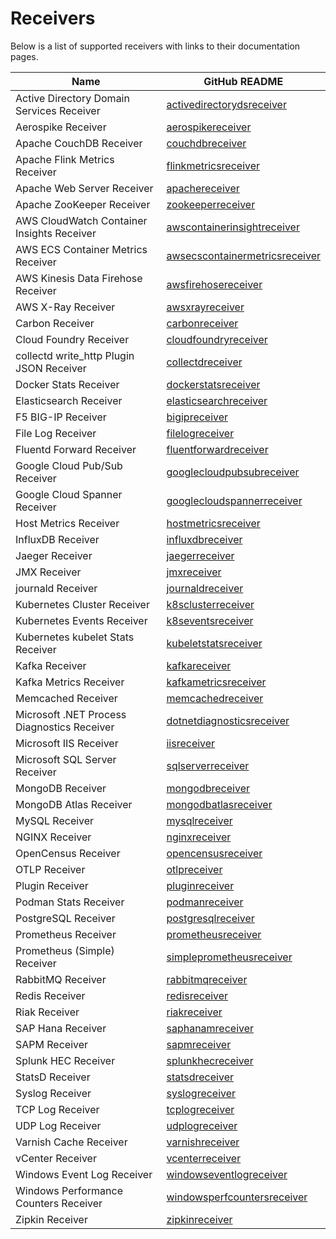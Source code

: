 # Receivers

Below is a list of supported receivers with links to their documentation pages.

| Name                                        | GitHub README |
| ------------------------------------------- | ------------- |
| Active Directory Domain Services Receiver   | [activedirectorydsreceiver](https://github.com/open-telemetry/opentelemetry-collector-contrib/blob/v0.59.0/receiver/activedirectorydsreceiver/README.md) |
| Aerospike Receiver   | [aerospikereceiver](https://github.com/open-telemetry/opentelemetry-collector-contrib/blob/v0.59.0/receiver/aerospikereceiver/README.md) |
| Apache CouchDB Receiver                     | [couchdbreceiver](https://github.com/open-telemetry/opentelemetry-collector-contrib/blob/v0.59.0/receiver/couchdbreceiver/README.md) |
| Apache Flink Metrics Receiver               | [flinkmetricsreceiver](https://github.com/open-telemetry/opentelemetry-collector-contrib/blob/v0.59.0/receiver/flinkmetricsreceiver/README.md) |
| Apache Web Server Receiver                  | [apachereceiver](https://github.com/open-telemetry/opentelemetry-collector-contrib/blob/v0.59.0/receiver/apachereceiver/README.md) |
| Apache ZooKeeper Receiver                   | [zookeeperreceiver](https://github.com/open-telemetry/opentelemetry-collector-contrib/blob/v0.59.0/receiver/zookeeperreceiver/README.md) |
| AWS CloudWatch Container Insights Receiver  | [awscontainerinsightreceiver](https://github.com/open-telemetry/opentelemetry-collector-contrib/blob/v0.59.0/receiver/awscontainerinsightreceiver/README.md) |
| AWS ECS Container Metrics Receiver          | [awsecscontainermetricsreceiver](https://github.com/open-telemetry/opentelemetry-collector-contrib/blob/v0.59.0/receiver/awsecscontainermetricsreceiver/README.md) |
| AWS Kinesis Data Firehose Receiver          | [awsfirehosereceiver](https://github.com/open-telemetry/opentelemetry-collector-contrib/blob/v0.59.0/receiver/awsfirehosereceiver/README.md) |
| AWS X-Ray Receiver                          | [awsxrayreceiver](https://github.com/open-telemetry/opentelemetry-collector-contrib/blob/v0.59.0/receiver/awsxrayreceiver/README.md) |
| Carbon Receiver                             | [carbonreceiver](https://github.com/open-telemetry/opentelemetry-collector-contrib/blob/v0.59.0/receiver/carbonreceiver/README.md) |
| Cloud Foundry Receiver                      | [cloudfoundryreceiver](https://github.com/open-telemetry/opentelemetry-collector-contrib/blob/v0.59.0/receiver/cloudfoundryreceiver/README.md) |
| collectd write_http Plugin JSON Receiver    | [collectdreceiver](https://github.com/open-telemetry/opentelemetry-collector-contrib/blob/v0.59.0/receiver/collectdreceiver/README.md) |
| Docker Stats Receiver                       | [dockerstatsreceiver](https://github.com/open-telemetry/opentelemetry-collector-contrib/blob/v0.59.0/receiver/dockerstatsreceiver/README.md) |
| Elasticsearch Receiver                      | [elasticsearchreceiver](https://github.com/open-telemetry/opentelemetry-collector-contrib/blob/v0.59.0/receiver/elasticsearchreceiver/README.md) |
| F5 BIG-IP Receiver                          | [bigipreceiver](https://github.com/open-telemetry/opentelemetry-collector-contrib/blob/v0.59.0/receiver/bigipreceiver/README.md) |
| File Log Receiver                           | [filelogreceiver](https://github.com/open-telemetry/opentelemetry-collector-contrib/blob/v0.59.0/receiver/filelogreceiver/README.md) |
| Fluentd Forward Receiver                    | [fluentforwardreceiver](https://github.com/open-telemetry/opentelemetry-collector-contrib/blob/v0.59.0/receiver/fluentforwardreceiver/README.md) |
| Google Cloud Pub/Sub Receiver               | [googlecloudpubsubreceiver](https://github.com/open-telemetry/opentelemetry-collector-contrib/blob/v0.59.0/receiver/googlecloudpubsubreceiver/README.md) |
| Google Cloud Spanner Receiver               | [googlecloudspannerreceiver](https://github.com/open-telemetry/opentelemetry-collector-contrib/blob/v0.59.0/receiver/googlecloudspannerreceiver/README.md) |
| Host Metrics Receiver                       | [hostmetricsreceiver](https://github.com/open-telemetry/opentelemetry-collector-contrib/blob/v0.59.0/receiver/hostmetricsreceiver/README.md) |
| InfluxDB Receiver                           | [influxdbreceiver](https://github.com/open-telemetry/opentelemetry-collector-contrib/blob/v0.59.0/receiver/influxdbreceiver/README.md) |
| Jaeger Receiver                             | [jaegerreceiver](https://github.com/open-telemetry/opentelemetry-collector-contrib/blob/v0.59.0/receiver/jaegerreceiver/README.md) |
| JMX Receiver                                | [jmxreceiver](https://github.com/open-telemetry/opentelemetry-collector-contrib/blob/v0.59.0/receiver/jmxreceiver/README.md) |
| journald Receiver                           | [journaldreceiver](https://github.com/open-telemetry/opentelemetry-collector-contrib/blob/v0.59.0/receiver/journaldreceiver/README.md) |
| Kubernetes Cluster Receiver                 | [k8sclusterreceiver](https://github.com/open-telemetry/opentelemetry-collector-contrib/blob/v0.59.0/receiver/k8sclusterreceiver/README.md) |
| Kubernetes Events Receiver                  | [k8seventsreceiver](https://github.com/open-telemetry/opentelemetry-collector-contrib/blob/v0.59.0/receiver/k8seventsreceiver/README.md) |
| Kubernetes kubelet Stats Receiver           | [kubeletstatsreceiver](https://github.com/open-telemetry/opentelemetry-collector-contrib/blob/v0.59.0/receiver/kubeletstatsreceiver/README.md) |
| Kafka Receiver                              | [kafkareceiver](https://github.com/open-telemetry/opentelemetry-collector-contrib/blob/v0.59.0/receiver/kafkareceiver/README.md) |
| Kafka Metrics Receiver                      | [kafkametricsreceiver](https://github.com/open-telemetry/opentelemetry-collector-contrib/blob/v0.59.0/receiver/kafkametricsreceiver/README.md) |
| Memcached Receiver                          | [memcachedreceiver](https://github.com/open-telemetry/opentelemetry-collector-contrib/blob/v0.59.0/receiver/memcachedreceiver/README.md) |
| Microsoft .NET Process Diagnostics Receiver | [dotnetdiagnosticsreceiver](https://github.com/open-telemetry/opentelemetry-collector-contrib/blob/v0.59.0/receiver/dotnetdiagnosticsreceiver/README.md) |
| Microsoft IIS Receiver                      | [iisreceiver](https://github.com/open-telemetry/opentelemetry-collector-contrib/blob/v0.59.0/receiver/iisreceiver/README.md) |
| Microsoft SQL Server Receiver               | [sqlserverreceiver](https://github.com/open-telemetry/opentelemetry-collector-contrib/blob/v0.59.0/receiver/sqlserverreceiver/README.md) |
| MongoDB Receiver                            | [mongodbreceiver](https://github.com/open-telemetry/opentelemetry-collector-contrib/blob/v0.59.0/receiver/mongodbreceiver/README.md) |
| MongoDB Atlas Receiver                      | [mongodbatlasreceiver](https://github.com/open-telemetry/opentelemetry-collector-contrib/blob/v0.59.0/receiver/mongodbatlasreceiver/README.md) |
| MySQL Receiver                              | [mysqlreceiver](https://github.com/open-telemetry/opentelemetry-collector-contrib/blob/v0.59.0/receiver/mysqlreceiver/README.md) |
| NGINX Receiver                              | [nginxreceiver](https://github.com/open-telemetry/opentelemetry-collector-contrib/blob/v0.59.0/receiver/nginxreceiver/README.md) |
| OpenCensus Receiver                         | [opencensusreceiver](https://github.com/open-telemetry/opentelemetry-collector-contrib/blob/v0.59.0/receiver/opencensusreceiver/README.md) |
| OTLP Receiver                               | [otlpreceiver](https://github.com/open-telemetry/opentelemetry-collector/blob/v0.59.0/receiver/otlpreceiver/README.md) |
| Plugin Receiver                             | [pluginreceiver](../receiver/pluginreceiver/README.md) |
| Podman Stats Receiver                       | [podmanreceiver](https://github.com/open-telemetry/opentelemetry-collector-contrib/blob/v0.59.0/receiver/podmanreceiver/README.md) |
| PostgreSQL Receiver                         | [postgresqlreceiver](https://github.com/open-telemetry/opentelemetry-collector-contrib/blob/v0.59.0/receiver/postgresqlreceiver/README.md) |
| Prometheus Receiver                         | [prometheusreceiver](https://github.com/open-telemetry/opentelemetry-collector-contrib/blob/v0.59.0/receiver/prometheusreceiver/README.md) |
| Prometheus (Simple) Receiver                | [simpleprometheusreceiver](https://github.com/open-telemetry/opentelemetry-collector-contrib/blob/v0.59.0/receiver/simpleprometheusreceiver/README.md) |
| RabbitMQ Receiver                           | [rabbitmqreceiver](https://github.com/open-telemetry/opentelemetry-collector-contrib/blob/v0.59.0/receiver/rabbitmqreceiver/README.md) |
| Redis Receiver                              | [redisreceiver](https://github.com/open-telemetry/opentelemetry-collector-contrib/blob/v0.59.0/receiver/redisreceiver/README.md) |
| Riak Receiver                               | [riakreceiver](https://github.com/open-telemetry/opentelemetry-collector-contrib/blob/v0.59.0/receiver/riakreceiver/README.md) |
| SAP Hana Receiver                           | [saphanamreceiver](https://github.com/open-telemetry/opentelemetry-collector-contrib/blob/v0.59.0/receiver/saphanareceiver) |
| SAPM Receiver                               | [sapmreceiver](https://github.com/open-telemetry/opentelemetry-collector-contrib/blob/v0.59.0/receiver/sapmreceiver/README.md) |
| Splunk HEC Receiver                         | [splunkhecreceiver](https://github.com/open-telemetry/opentelemetry-collector-contrib/blob/v0.59.0/receiver/splunkhecreceiver/README.md) |
| StatsD Receiver                             | [statsdreceiver](https://github.com/open-telemetry/opentelemetry-collector-contrib/blob/v0.59.0/receiver/statsdreceiver/README.md) |
| Syslog Receiver                             | [syslogreceiver](https://github.com/open-telemetry/opentelemetry-collector-contrib/blob/v0.59.0/receiver/syslogreceiver/README.md) |
| TCP Log Receiver                            | [tcplogreceiver](https://github.com/open-telemetry/opentelemetry-collector-contrib/blob/v0.59.0/receiver/tcplogreceiver/README.md) |
| UDP Log Receiver                            | [udplogreceiver](https://github.com/open-telemetry/opentelemetry-collector-contrib/blob/v0.59.0/receiver/udplogreceiver/README.md) |
| Varnish Cache Receiver                      | [varnishreceiver](https://github.com/GoogleCloudPlatform/opentelemetry-operations-collector/blob/211ac29018384c5e7022ba7923e7efa72003278f/receiver/varnishreceiver/README.md) |
| vCenter Receiver                            | [vcenterreceiver](https://github.com/open-telemetry/opentelemetry-collector-contrib/blob/v0.59.0/receiver/vcenterreceiver/README.md) |
| Windows Event Log Receiver                  | [windowseventlogreceiver](https://github.com/open-telemetry/opentelemetry-collector-contrib/blob/v0.59.0/receiver/windowseventlogreceiver/README.md) |
| Windows Performance Counters Receiver       | [windowsperfcountersreceiver](https://github.com/open-telemetry/opentelemetry-collector-contrib/blob/v0.59.0/receiver/windowsperfcountersreceiver/README.md) |
| Zipkin Receiver                             | [zipkinreceiver](https://github.com/open-telemetry/opentelemetry-collector-contrib/blob/v0.59.0/receiver/zipkinreceiver/README.md) |
